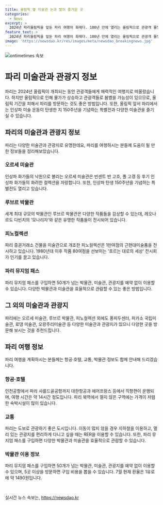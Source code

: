```yaml
---
title: 올림픽 옆 미술관 눈과 발이 즐거운 곳
categories:
  - News
excerpt: >
  2024년 파리올림픽을 앞둔 파리 여행이 화제다. 100년 만에 열리는 올림픽으로 관광객 몰릴 전망. 그러나 물가 상승과 제한된 관광지 문제로 여행 다소 어려울 수 있음. 150주년을 맞는 인상파 미술도 주목해야. 오르세미술관부터 시작해서 로댕미술관, 피노컬렉션까지 파리에서 다채로운 미술 감상 즐길 수 있을 것. 요금과 운영시간은 사전 확인 필요. 지하철과 교통편은 사전 파악이 필요한데, 올림픽으로 요금 변동과 티켓 사용 제약이 있을 수 있으니 유의해야 함.
feature_text: >
  2024년 파리올림픽을 앞둔 파리 여행이 화제다. 100년 만에 열리는 올림픽으로 관광객 몰릴 전망. 그러나 물가 상승과 제한된 관광지 문제로 여행 다소 어려울 수 있음. 150주년을 맞는 인상파 미술도 주목해야. 오르세미술관부터 시작해서 로댕미술관, 피노컬렉션까지 파리에서 다채로운 미술 감상 즐길 수 있을 것. 요금과 운영시간은 사전 확인 필요. 지하철과 교통편은 사전 파악이 필요한데, 올림픽으로 요금 변동과 티켓 사용 제약이 있을 수 있으니 유의해야 함.
image: 'https://newsdao.kr/res/images/meta/newsdao_breakingnews.jpg'
---
```


<p><img src="https://newsdao.kr/res/images/meta/newsdao_breakingnews.jpg" alt="ontimetimes 속보" /></p>

<h1>파리 미술관과 관광지 정보</h1>

<p>파리는 2024년 올림픽이 개최되는 동안 관광객들에게 매력적인 여행지로 떠올랐습니다. 하지만 올림픽으로 인해 물가가 상승하고 관광객들로 붐볐을 가능성이 있으므로, 올림픽 기간을 피해서 파리를 방문하는 것도 좋은 방법입니다. 또한, 올림픽 앞서 파리에서는 인상파 미술 운동이 탄생한 지 150주년을 기념하는 특별전과 다양한 미술관을 즐기실 수 있습니다.</p>

<h2 data-ke-size="size26">파리의 미술관과 관광지 정보</h2>

<p data-ke-size="size16">파리는 다양한 미술관과 관광지로 유명한데요, 파리를 여행하시는 분들께 도움이 될 만한 정보들을 정리해보았습니다.</p>

<h3 data-ke-size="size23">오르세 미술관</h3>

<p data-ke-size="size16">인상파 화가들의 낙원으로 불리는 오르세 미술관은 빈센트 반 고흐, 폴 고갱 등 후기 인상파 화가들의 화려한 컬렉션을 자랑합니다. 또한, 인상파 탄생 150주년을 기념하는 특별전도 열리고 있습니다. </p>

<h3 data-ke-size="size23">루브르 박물관</h3>

<p data-ke-size="size16">세계 최대 규모의 박물관인 루브르 박물관은 다양한 작품들을 감상할 수 있는데, 레오나르도 다빈치의 '모나리자'와 같은 유명한 작품들이 전시되어 있습니다.</p>

<h3 data-ke-size="size23">피노컬렉션</h3>

<p data-ke-size="size16">파리 증권거래소 건물을 미술관으로 개조한 피노컬렉션은 1만여점의 근현대미술품을 전시하고 있습니다. 1980년대 이후 작품 80여점을 선보이는 '흐르는 대로의 세상' 전시회가 인기를 끌고 있습니다. </p>

<h3 data-ke-size="size23">파리 뮤지엄 패스</h3>

<p data-ke-size="size16">파리 뮤지엄 패스를 구입하면 50개가 넘는 박물관, 미술관, 관광지를 예약 없이 이용할 수 있습니다. 다양한 박물관과 미술관을 효율적으로 관람할 수 있는 좋은 방법입니다.</p>

<h2 data-ke-size="size26">그 외의 미술관과 관광지</h2>

<p data-ke-size="size16">파리에는 오르세 미술관, 루브르 박물관, 피노컬렉션 외에도 퐁피두센터, 피카소 국립미술관, 로댕 미술관, 오랑주리미술관 등 다양한 미술관과 관광지가 있으니 다양한 곳을 방문해 보시는 것을 추천드립니다.</p>

<h2 data-ke-size="size26">파리 여행 정보</h2>

<p data-ke-size="size16">파리 여행을 계획하시는 분들께는 항공·호텔, 교통, 박물관 정보도 함께 안내해 드리겠습니다.</p>

<h3 data-ke-size="size23">항공·호텔</h3>

<p data-ke-size="size16">인천공항에서 파리 샤를드골공항까지 대한항공과 에어프랑스 등에서 직항편이 운행되며, 여행 시간은 약 14시간 정도입니다. 파리 북역에서 멀지 않은 구역에는 가격이 저렴한 숙박시설이 많이 있습니다.</p>

<h3 data-ke-size="size23">교통</h3>

<p data-ke-size="size16">파리는 도보로 관광하기 좋은 도시입니다. 이동이 많지 않을 경우 지하철을 이용하고, 멀리 있는 관광지를 편리하게 다니고 싶을 때는 RER을 이용할 수 있습니다. 또한, 파리 뮤지엄 패스를 구입하면 다양한 박물관과 미술관을 효율적으로 관람할 수 있습니다.</p>

<h3 data-ke-size="size23">박물관 이용 정보</h3>

<p data-ke-size="size16">파리 뮤지엄 패스를 구입하면 50개가 넘는 박물관, 미술관, 관광지를 예약 없이 이용할 수 있으며, 5곳 이상을 방문하면 구입 비용을 뽑을 수 있습니다. 7월 현재 환율은 1유로에 약 1490원입니다. </p>

<p data-ke-size="size16">&nbsp;</p>
실시간 뉴스 속보는, <a href="https://newsdao.kr" rel="dofollow">https://newsdao.kr</a>


